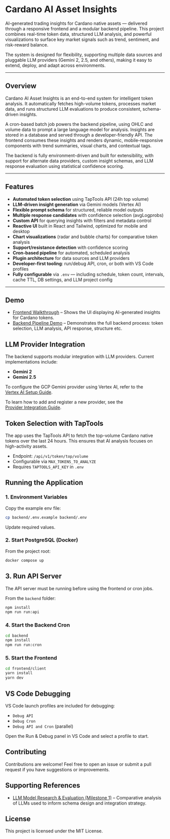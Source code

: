 # Cardano AI Asset Insights

AI-generated trading insights for Cardano native assets — delivered through a responsive frontend and a modular backend pipeline. This project combines real-time token data, structured LLM analysis, and powerful visualizations to surface key market signals such as trend, sentiment, and risk-reward balance.

The system is designed for flexibility, supporting multiple data sources and pluggable LLM providers (Gemini 2, 2.5, and others), making it easy to extend, deploy, and adapt across environments.

---

## Overview

Cardano AI Asset Insights is an end-to-end system for intelligent token analysis. It automatically fetches high-volume tokens, processes market data, and runs structured LLM evaluations to produce consistent, schema-driven insights.

A cron-based batch job powers the backend pipeline, using OHLC and volume data to prompt a large language model for analysis. Insights are stored in a database and served through a developer-friendly API. The frontend consumes these insights and renders dynamic, mobile-responsive components with trend summaries, visual charts, and contextual tags.

The backend is fully environment-driven and built for extensibility, with support for alternate data providers, custom insight schemas, and LLM response evaluation using statistical confidence scoring.

---

## Features

- **Automated token selection** using TapTools API (24h top volume)
- **LLM-driven insight generation** via Gemini models (Vertex AI)
- **Flexible prompt schema** for structured, reliable model outputs
- **Multiple response candidates** with confidence selection (avgLogprobs)
- **Custom API** for querying insights with filters and metadata control
- **Reactive UI** built in React and Tailwind, optimized for mobile and desktop
- **Chart visualizations** (radar and bubble charts) for comparative token analysis
- **Support/resistance detection** with confidence scoring
- **Cron-based pipeline** for automated, scheduled analysis
- **Plugin architecture** for data sources and LLM providers
- **Developer-first tooling**: run/debug API, cron, or both with VS Code profiles
- **Fully configurable** via `.env` — including schedule, token count, intervals, cache TTL, DB settings, and LLM project config

---

## Demo

- [Frontend Walkthrough](https://www.youtube.com/watch?v=wwYgbmr8BEw) – Shows the UI displaying AI-generated insights for Cardano tokens.
- [Backend Pipeline Demo](https://youtu.be/dL4XNo5C1Tc) – Demonstrates the full backend process: token selection, LLM analysis, API response, structure etc.

## LLM Provider Integration

The backend supports modular integration with LLM providers. Current implementations include:

- **Gemini 2**
- **Gemini 2.5**

To configure the GCP Gemini provider using Vertex AI, refer to the  
[Vertex AI Setup Guide](./backend/src/services/llm/providers/gcp/docs/GCP-Provider-Setup.md).

To learn how to add and register a new provider, see the  
[Provider Integration Guide](./backend/src/services/llm/providers/docs/Provider-Integration.md).

## Token Selection with TapTools

The app uses the TapTools API to fetch the top-volume Cardano native tokens over the last 24 hours. This ensures that AI analysis focuses on high-activity assets.

- Endpoint: `/api/v1/token/top/volume`
- Configurable via `MAX_TOKENS_TO_ANALYZE`
- Requires `TAPTOOLS_API_KEY` in `.env`

## Running the Application

### 1. Environment Variables

Copy the example env file:

```bash
cp backend/.env.example backend/.env
```

Update required values.

### 2. Start PostgreSQL (Docker)

From the project root:

```bash
docker compose up
```

## 3. Run API Server

The API server must be running before using the frontend or cron jobs.

From the `backend` folder:

```bash
npm install
npm run run:api
```

### 4. Start the Backend Cron

```bash
cd backend
npm install
npm run run:cron
```

### 5. Start the Frontend

```bash
cd frontend/client
yarn install
yarn dev
```

## VS Code Debugging

VS Code launch profiles are included for debugging:

- `Debug API`
- `Debug Cron`
- `Debug API and Cron` (parallel)

Open the Run & Debug panel in VS Code and select a profile to start.

## Contributing

Contributions are welcome! Feel free to open an issue or submit a pull request if you have suggestions or improvements.

## Supporting References

- [LLM Model Research & Evaluation (Milestone 1)](https://github.com/ItsDaveB/ai-trading-insights-design/blob/main/reports/milestone-one/research-and-project-design.md)
  – Comparative analysis of LLMs used to inform schema design and integration strategy.

## License

This project is licensed under the MIT License.
